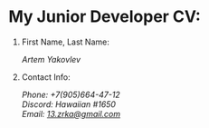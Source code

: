 <h1>My Junior Developer CV:</h1>

1. First Name, Last Name: <p><i>Artem Yakovlev</i><p>
2. Contact Info: <p><i>Phone: +7(905)664-47-12 </br>
Discord: Hawaiian #1650 </br>
Email: 13.zrka@gmail.com</i><p>
